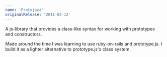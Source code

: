 ```yaml
---
name: 'Protojazz'
originalRelease: '2011-03-12'
---
```


A js-library that provides a class-like syntax for working with prototypes and constructors.

Made around the time I was learning to use ruby-on-rails and prototype.js. I build it as a lighter alternative to
prototype.js's class system.
